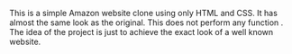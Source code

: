 This is a simple Amazon website clone using only HTML and CSS. It has almost the same look as the original. This does not perform any function . 
The idea of the project is just to achieve the exact look of a well known website.
